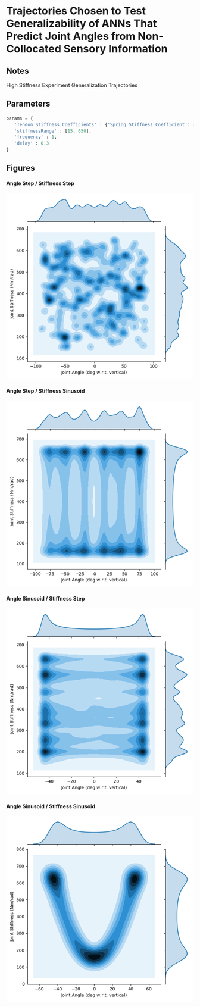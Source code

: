
# Trajectories Chosen to Test Generalizability of ANNs That Predict Joint Angles from Non-Collocated Sensory Information

## Notes

High Stiffness Experiment Generalization Trajectories

## Parameters

 ```py
 params = {
    'Tendon Stiffness Coefficients' : {'Spring Stiffness Coefficient': 2, 'Spring Shape Coefficient': 1000},
	'stiffnessRange' : [15, 650],
	'frequency' : 1,
	'delay' : 0.3
}
```

## Figures

#### Angle Step / Stiffness Step

<p align="center">
	<img width="500" src="angleStep_stiffStep/high_tendon_stiffness_01-04.png">
</p>

#### Angle Step / Stiffness Sinusoid

<p align="center">
	<img width="500" src="angleStep_stiffSin/high_tendon_stiffness_01-04.png">
</p>

#### Angle Sinusoid / Stiffness Step

<p align="center">
	<img width="500" src="angleSin_stiffStep/high_tendon_stiffness_01-04.png">
</p>

#### Angle Sinusoid / Stiffness Sinusoid

<p align="center">
	<img width="500" src="angleSin_stiffSin/high_tendon_stiffness_01-04.png">
</p>
